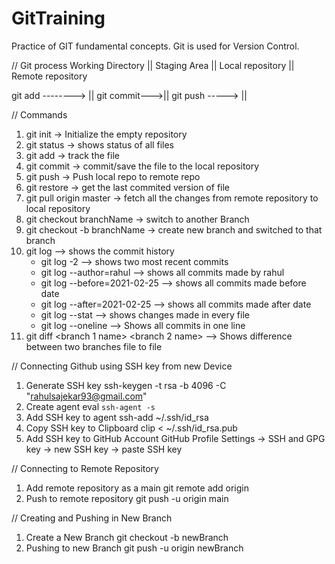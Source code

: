 # GitTraining
Practice of GIT fundamental concepts.
Git is used for Version Control.

// Git process
Working Directory ||  Staging Area ||  Local repository  ||   Remote repository

git add --------> || git commit--->||  git push ----->   ||


// Commands
1) git init -> Initialize the empty repository 
2) git status -> shows status of all files
3) git add <filename> -> track the file
4) git commit <filename> -> commit/save the file to the local repository
5) git push -> Push local repo to remote repo
6) git restore <filename> -> get the last commited version of file
7) git pull origin master -> fetch all the changes from remote repository to local repository
8) git checkout branchName -> switch to another Branch
9) git checkout -b branchName -> create new branch and switched to that branch
10) git log --> shows the commit history
	- git log -2 --> shows two most recent commits
	- git log --author=rahul --> shows all commits made by rahul
	- git log --before=2021-02-25 --> shows all commits made before date
	- git log --after=2021-02-25 --> shows all commits made after date
	- git log --stat --> shows changes made in every file
	- git log --oneline --> Shows all commits in one line
11) git diff <branch 1 name> <branch 2 name> --> Shows difference between two branches file to file

// Connecting Github using SSH key from new Device
1) Generate SSH key
    ssh-keygen -t rsa -b 4096 -C "rahulsajekar93@gmail.com"
2) Create agent
    eval `ssh-agent -s`
3) Add SSH key to agent
     ssh-add ~/.ssh/id_rsa
4) Copy SSH key to Clipboard
    clip < ~/.ssh/id_rsa.pub
5) Add SSH key to GitHub Account
    GitHub Profile Settings -> SSH and GPG key -> new SSH key -> paste SSH key

// Connecting to Remote Repository
1) Add remote repository as a main
    git remote add origin <github repo url>
2) Push to remote repository
    git push -u origin main

// Creating and Pushing in New Branch
1) Create a New Branch
	git checkout -b newBranch
2) Pushing to new Branch
	git push -u origin newBranch


